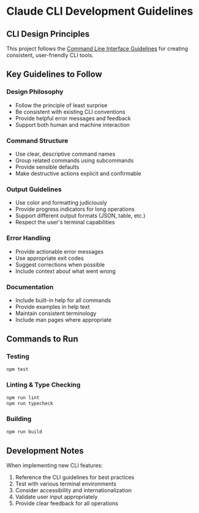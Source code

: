# Claude CLI Development Guidelines

## CLI Design Principles

This project follows the [Command Line Interface Guidelines](https://github.com/cli-guidelines/cli-guidelines) for creating consistent, user-friendly CLI tools.

## Key Guidelines to Follow

### Design Philosophy

- Follow the principle of least surprise
- Be consistent with existing CLI conventions
- Provide helpful error messages and feedback
- Support both human and machine interaction

### Command Structure

- Use clear, descriptive command names
- Group related commands using subcommands
- Provide sensible defaults
- Make destructive actions explicit and confirmable

### Output Guidelines

- Use color and formatting judiciously
- Provide progress indicators for long operations
- Support different output formats (JSON, table, etc.)
- Respect the user's terminal capabilities

### Error Handling

- Provide actionable error messages
- Use appropriate exit codes
- Suggest corrections when possible
- Include context about what went wrong

### Documentation

- Include built-in help for all commands
- Provide examples in help text
- Maintain consistent terminology
- Include man pages where appropriate

## Commands to Run

### Testing

```bash
npm test
```

### Linting & Type Checking

```bash
npm run lint
npm run typecheck
```

### Building

```bash
npm run build
```

## Development Notes

When implementing new CLI features:

1. Reference the CLI guidelines for best practices
2. Test with various terminal environments
3. Consider accessibility and internationalization
4. Validate user input appropriately
5. Provide clear feedback for all operations
